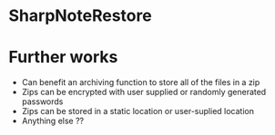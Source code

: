 # SharpNoteRestore

# Further works
* Can benefit an archiving function to store all of the files in a zip
* Zips can be encrypted with user supplied or randomly generated passwords
* Zips can be stored in a static location or user-suplied location
* Anything else ??

